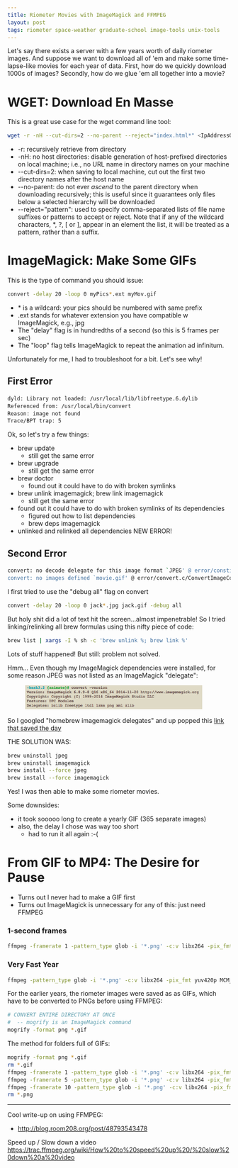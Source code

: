 ```yaml
---
title: Riometer Movies with ImageMagick and FFMPEG
layout: post
tags: riometer space-weather graduate-school image-tools unix-tools
---
```




Let's say there exists a server with a few years worth of daily riometer images.  And suppose
we want to download all of 'em and make some time-lapse-like movies for each year of data.  First,
how do we quickly download 1000s of images?  Secondly, how do we glue 'em all together into a movie?

# WGET: Download En Masse
This is a great use case for the wget command line tool:

```bash
wget -r -nH --cut-dirs=2 --no-parent --reject="index.html*" <IpAddressOrURL>
```

* -r:  recursively retrieve from directory
* -nH:  no host directories: disable generation of host-prefixed directories on local machine; i.e., no URL name in directory names on your machine
* --cut-dirs=2:  when saving to local machine, cut out the first two directory names after the host name
* --no-parent:  do not ever *ascend* to the parent directory when downloading recursively; this is useful since it guarantees only files below a selected hierarchy will be downloaded
* --reject="pattern":  used to specify comma-separated lists of file name suffixes or patterns to accept or reject. Note that if any of the wildcard characters, *, ?, [ or ], appear in an element the list, it will be treated as a pattern, rather than a suffix.

# ImageMagick: Make Some GIFs
This is the type of command you should issue:

```bash
convert -delay 20 -loop 0 myPics*.ext myMov.gif
```

* \* is a wildcard: your pics should be numbered with same prefix
* .ext stands for whatever extension you have compatible w ImageMagick, e.g., jpg
* The "delay" flag is in hundredths of a second (so this is 5 frames per sec)
* The "loop" flag tells ImageMagick to repeat the animation ad infinitum.

Unfortunately for me, I had to troubleshoot for a bit.  Let's see why!

## First Error
```bash
dyld: Library not loaded: /usr/local/lib/libfreetype.6.dylib 
Referenced from: /usr/local/bin/convert 
Reason: image not found 
Trace/BPT trap: 5
```

Ok, so let's try a few things:
* brew update
  - still get the same error
* brew upgrade
  - still get the same error
* brew doctor  
  - found out it could have to do with broken symlinks
* brew unlink imagemagick; brew link imagemagick
  - still get the same error
* found out it could have to do with broken symlinks of its dependencies
  - figured out how to list dependencies
  - brew deps imagemagick
* unlinked and relinked all dependencies 
  NEW ERROR!

## Second Error
```bash
convert: no decode delegate for this image format `JPEG' @ error/constitute.c/ReadImage/501. 
convert: no images defined `movie.gif' @ error/convert.c/ConvertImageCommand/3187.
```

I first tried to use the "debug all" flag on convert
```bash
convert -delay 20 -loop 0 jack*.jpg jack.gif -debug all
```

But holy shit did a lot of text hit the screen...almost impenetrable! So I tried linking/relinking all brew formulas 
using this nifty piece of code:
```bash
brew list | xargs -I % sh -c 'brew unlink %; brew link %'
```

Lots of stuff happened! But still: problem not solved.

Hmm... Even though my ImageMagick dependencies were installed, for some reason JPEG was not listed as 
an ImageMagick "delegate":

<figure>
  <img src="/images/image-magick-delegates.png" width="400">
</figure>

So I googled "homebrew imagemagick delegates" and up popped this 
[link that saved the day](https://stackoverflow.com/questions/5624778/imagemagick-jpeg-decode-delegate-missing-with-os-x-homebrew-install)

THE SOLUTION WAS:
```bash
brew uninstall jpeg
brew uninstall imagemagick
brew install --force jpeg
brew install --force imagemagick
```

Yes! I was then able to make some riometer movies.

Some downsides:
* it took sooooo long to create a yearly GIF (365 separate images)
* also, the delay I chose was way too short
  - had to run it all again :-(

# From GIF to MP4: The Desire for Pause
* Turns out I never had to make a GIF first
* Turns out ImageMagick is unnecessary for any of this: just need FFMPEG

### 1-second frames
 ```bash
ffmpeg -framerate 1 -pattern_type glob -i '*.png' -c:v libx264 -pix_fmt yuv420p MCM_2013.mp4
```

### Very Fast Year
```bash
ffmpeg -pattern_type glob -i '*.png' -c:v libx264 -pix_fmt yuv420p MCM_2013.mp4
```

For the earlier years, the riometer images were saved as as GIFs, which have to be converted to PNGs before using FFMPEG:
```bash
# CONVERT ENTIRE DIRECTORY AT ONCE  
#  -- mogrify is an ImageMagick command
mogrify -format png *.gif 
```

The method for folders full of GIFs:
```bash
mogrify -format png *.gif
rm *.gif
ffmpeg -framerate 1 -pattern_type glob -i '*.png' -c:v libx264 -pix_fmt yuv420p MCM_2009_1fps.mp4
ffmpeg -framerate 5 -pattern_type glob -i '*.png' -c:v libx264 -pix_fmt yuv420p MCM_2009_5fps.mp4
ffmpeg -framerate 10 -pattern_type glob -i '*.png' -c:v libx264 -pix_fmt yuv420p MCM_2009_10fps.mp4
rm *.png
```

---------------------------

Cool write-up on using FFMPEG:
* http://blog.room208.org/post/48793543478

Speed up / Slow down a video
https://trac.ffmpeg.org/wiki/How%20to%20speed%20up%20/%20slow%20down%20a%20video
